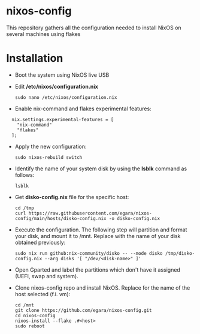 # nixos-config
This repository gathers all the configuration needed to install NixOS on several machines using flakes

# Installation

- Boot the system using NixOS live USB
- Edit **/etc/nixos/configuration.nix**

      sudo nano /etc/nixos/configuration.nix

- Enable nix-command and flakes experimental features:

```
  nix.settings.experimental-features = [
    "nix-command"
    "flakes"
  ];
```

- Apply the new configuration:

      sudo nixos-rebuild switch

- Identify the name of your system disk by using the **lsblk** command as follows:

      lsblk

- Get  **disko-config.nix** file for the specific host:

      cd /tmp
      curl https://raw.githubusercontent.com/egara/nixos-config/main/hosts/disko-config.nix -o disko-config.nix

- Execute the configuration. The following step will partition and format your disk, and mount it to /mnt. Replace <disk-name> with the name of your disk obtained previously:

      sudo nix run github:nix-community/disko -- --mode disko /tmp/disko-config.nix --arg disks '[ "/dev/<disk-name>" ]'

- Open Gparted and label the partitions which don't have it assigned (UEFI, swap and system).

- Clone nixos-config repo and install NixOS. Replace <host> for the name of the host selected (f.i. vm):

      cd /mnt
      git clone https://github.com/egara/nixos-config.git
      cd nixos-config
      nixos-install --flake .#<host>
      sudo reboot
